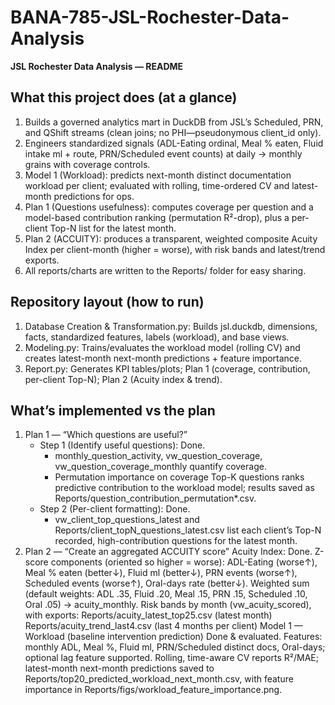 # BANA-785-JSL-Rochester-Data-Analysis
**JSL Rochester Data Analysis — README**  
## What this project does (at a glance)
1. Builds a governed analytics mart in DuckDB from JSL’s Scheduled, PRN, and QShift streams (clean joins; no PHI—pseudonymous client_id only).
2. Engineers standardized signals (ADL-Eating ordinal, Meal % eaten, Fluid intake ml + route, PRN/Scheduled event counts) at daily → monthly grains with coverage controls.
3. Model 1 (Workload): predicts next-month distinct documentation workload per client; evaluated with rolling, time-ordered CV and latest-month predictions for ops.
4. Plan 1 (Questions usefulness): computes coverage per question and a model-based contribution ranking (permutation R²-drop), plus a per-client Top-N list for the latest month.
5. Plan 2 (ACCUITY): produces a transparent, weighted composite Acuity Index per client-month (higher = worse), with risk bands and latest/trend exports.
6. All reports/charts are written to the Reports/ folder for easy sharing.

## Repository layout (how to run)
1. Database Creation & Transformation.py: Builds jsl.duckdb, dimensions, facts, standardized features, labels (workload), and base views.
2. Modeling.py: Trains/evaluates the workload model (rolling CV) and creates latest-month next-month predictions + feature importance.
3. Report.py: Generates KPI tables/plots; Plan 1 (coverage, contribution, per-client Top-N); Plan 2 (Acuity index & trend).

## What’s implemented vs the plan  
1. Plan 1 — “Which questions are useful?”  
    - Step 1 (Identify useful questions): Done.
        - monthly_question_activity, vw_question_coverage, vw_question_coverage_monthly quantify coverage.
        - Permutation importance on coverage Top-K questions ranks predictive contribution to the workload model; results saved as Reports/question_contribution_permutation*.csv.
    - Step 2 (Per-client formatting): Done.
        - vw_client_top_questions_latest and Reports/client_topN_questions_latest.csv list each client’s Top-N recorded, high-contribution questions for the latest month.
2. Plan 2 — “Create an aggregated ACCUITY score”
Acuity Index: Done.
Z-score components (oriented so higher = worse): ADL-Eating (worse↑), Meal % eaten (better↓), Fluid ml (better↓), PRN events (worse↑), Scheduled events (worse↑), Oral-days rate (better↓).
Weighted sum (default weights: ADL .35, Fluid .20, Meal .15, PRN .15, Scheduled .10, Oral .05) → acuity_monthly.
Risk bands by month (vw_acuity_scored), with exports:
Reports/acuity_latest_top25.csv (latest month)
Reports/acuity_trend_last4.csv (last 4 months per client)
Model 1 — Workload (baseline intervention prediction)
Done & evaluated.
Features: monthly ADL, Meal %, Fluid ml, PRN/Scheduled distinct docs, Oral-days; optional lag feature supported.
Rolling, time-aware CV reports R²/MAE; latest-month next-month predictions saved to Reports/top20_predicted_workload_next_month.csv, with feature importance in Reports/figs/workload_feature_importance.png.
